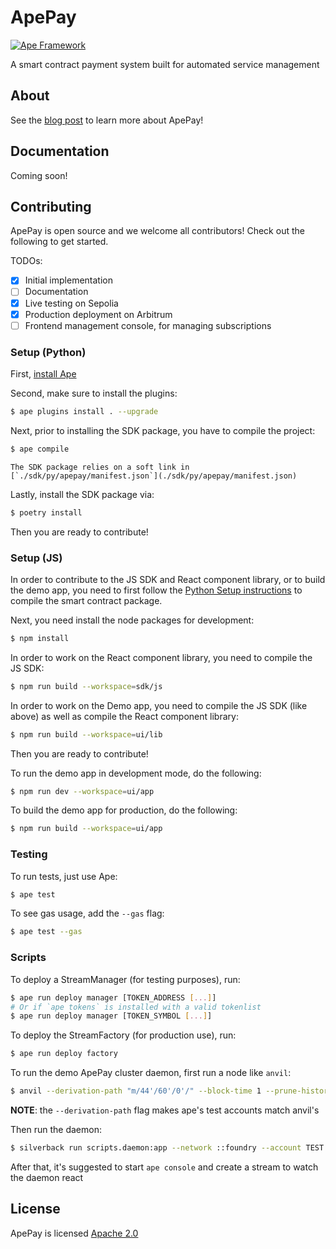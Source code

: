 # ApePay

[![Ape Framework](https://img.shields.io/badge/Built%20with-Ape%20Framework-brightgreen.svg)](https://apeworx.io)

A smart contract payment system built for automated service management

## About

See the [blog post](https://mirror.xyz/apeworx.eth/XPAko-Ez-BqHJF5zaB9sG8kfuDutNn1TqPg4827C7fw) to learn more about ApePay!

## Documentation

Coming soon!

## Contributing

ApePay is open source and we welcome all contributors! Check out the following to get started.

TODOs:

- [x] Initial implementation
- [ ] Documentation
- [x] Live testing on Sepolia
- [x] Production deployment on Arbitrum
- [ ] Frontend management console, for managing subscriptions

### Setup (Python)

First, [install Ape](https://docs.apeworx.io/ape/stable/userguides/quickstart.html#installation)

Second, make sure to install the plugins:

```sh
$ ape plugins install . --upgrade
```

Next, prior to installing the SDK package, you have to compile the project:

```sh
$ ape compile
```

```note
The SDK package relies on a soft link in [`./sdk/py/apepay/manifest.json`](./sdk/py/apepay/manifest.json)
```

Lastly, install the SDK package via:

```sh
$ poetry install
```

Then you are ready to contribute!

### Setup (JS)

In order to contribute to the JS SDK and React component library, or to build the demo app, you need to first follow the [Python Setup instructions](#setup-python) to compile the smart contract package.

Next, you need install the node packages for development:

```sh
$ npm install
```

In order to work on the React component library, you need to compile the JS SDK:

```sh
$ npm run build --workspace=sdk/js
```

In order to work on the Demo app, you need to compile the JS SDK (like above) as well as compile the React component library:

```sh
$ npm run build --workspace=ui/lib
```

Then you are ready to contribute!

To run the demo app in development mode, do the following:

```sh
$ npm run dev --workspace=ui/app
```

To build the demo app for production, do the following:

```sh
$ npm run build --workspace=ui/app
```

### Testing

To run tests, just use Ape:

```sh
$ ape test
```

To see gas usage, add the `--gas` flag:

```sh
$ ape test --gas
```

### Scripts

To deploy a StreamManager (for testing purposes), run:

```sh
$ ape run deploy manager [TOKEN_ADDRESS [...]]
# Or if `ape tokens` is installed with a valid tokenlist
$ ape run deploy manager [TOKEN_SYMBOL [...]]
```

To deploy the StreamFactory (for production use), run:

```sh
$ ape run deploy factory
```

To run the demo ApePay cluster daemon, first run a node like `anvil`:

```sh
$ anvil --derivation-path "m/44'/60'/0'/" --block-time 1 --prune-history
```

**NOTE**: the `--derivation-path` flag makes ape's test accounts match anvil's

Then run the daemon:

```sh
$ silverback run scripts.daemon:app --network ::foundry --account TEST::0
```

After that, it's suggested to start `ape console` and create a stream to watch the daemon react

## License

ApePay is licensed [Apache 2.0](./LICENSE)
